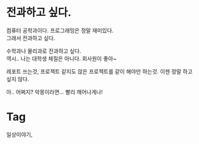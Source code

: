 전과하고 싶다.
===========

컴퓨터 공학과이다. 프로그래밍은 정말 재미있다. <br/>
그래서 전과하고 싶다.

수학과나 물리과로 전과하고 싶다. <br/>
역시.. 나는 대학생 체질은 아니다. 회사원이 좋아~

레포트 쓰는것, 프로젝트 같지도 않은 프로젝트를 같이 해야만 하는것. 이젠 정말 하고 싶지 않다.

아.. 어쩌지? 악몽이라면... 빨리 깨어나게나!

Tag
====
일상이야기,